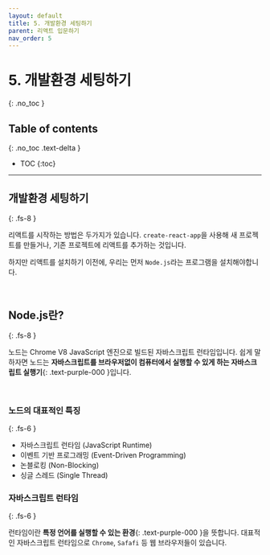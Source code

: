 ```yaml
---
layout: default
title: 5. 개발환경 세팅하기
parent: 리액트 입문하기
nav_order: 5
---
```


# 5. 개발환경 세팅하기
{: .no_toc }

## Table of contents
{: .no_toc .text-delta }

- TOC
{:toc}

---

## 개발환경 세팅하기
{: .fs-8 }

리액트를 시작하는 방법은 두가지가 있습니다. `create-react-app`을 사용해 새 프로젝트를 만들거나, 기존 프로젝트에 리액트를 추가하는 것입니다.

하지만 리액트를 설치하기 이전에, 우리는 먼저 `Node.js`라는 프로그램을 설치해야합니다.

 &nbsp;

## Node.js란?
{: .fs-8 }

노드는 Chrome V8 JavaScript 엔진으로 빌드된 자바스크립트 런타임입니다. 쉽게 말하자면 노드는 **자바스크립트를 브라우저없이 컴퓨터에서 실행할 수 있게 하는 자바스크립트 실행기**{: .text-purple-000 }입니다.

 &nbsp;

### 노드의 대표적인 특징
{: .fs-6 }

- 자바스크립트 런타임 (JavaScript Runtime)
- 이벤트 기반 프로그래밍 (Event-Driven Programming)
- 논블로킹 (Non-Blocking)
- 싱글 스레드 (Single Thread)

### 자바스크립트 런타임
{: .fs-6 }

런타임이란 **특정 언어를 실행할 수 있는 환경**{: .text-purple-000 }을 뜻합니다. 대표적인 자바스크립트 런타임으로 `Chrome`, `Safafi` 등 웹 브라우저들이 있습니다.